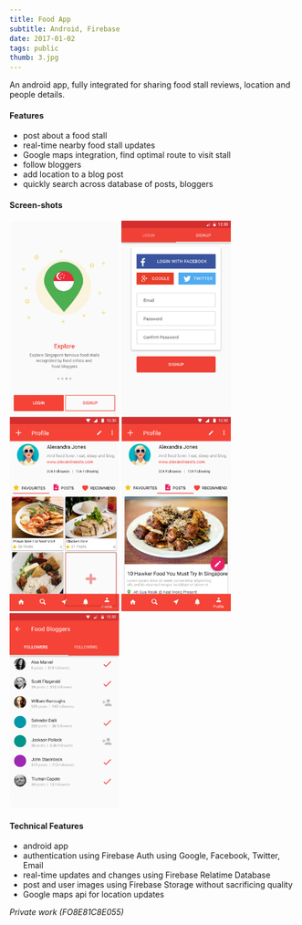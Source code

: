 ```yaml
---
title: Food App
subtitle: Android, Firebase
date: 2017-01-02
tags: public
thumb: 3.jpg
---
```


An android app, fully integrated for sharing food stall reviews, location and people details.

#### Features

- post about a food stall
- real-time nearby food stall updates
- Google maps integration, find optimal route to visit stall
- follow bloggers
- add location to a blog post
- quickly search across database of posts, bloggers

#### Screen-shots

[<img src="1.jpg" width="192">](1.jpg)
[<img src="2.jpg" width="192">](2.jpg)
[<img src="3.jpg" width="192">](3.jpg)
[<img src="4.jpg" width="192">](4.jpg)
[<img src="5.jpg" width="192">](5.jpg)

#### Technical Features

- android app
- authentication using Firebase Auth using Google, Facebook, Twitter, Email
- real-time updates and changes using Firebase Relatime Database
- post and user images using Firebase Storage without sacrificing quality
- Google maps api for location updates 

*Private work (FO8E81C8E055)*